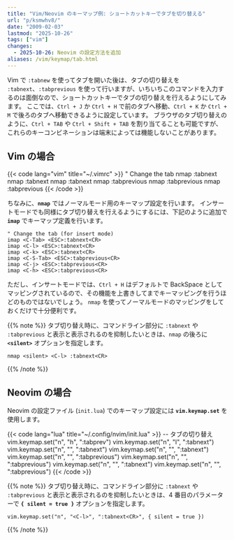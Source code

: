 ```yaml
---
title: "Vim/Neovim のキーマップ例: ショートカットキーでタブを切り替える"
url: "p/ksmwhv8/"
date: "2009-02-03"
lastmod: "2025-10-26"
tags: ["vim"]
changes:
  - 2025-10-26: Neovim の設定方法を追加
aliases: /vim/keymap/tab.html
---
```


Vim で `:tabnew` を使ってタブを開いた後は、タブの切り替えを `:tabnext`、`:tabprevious` を使って行いますが、いちいちこのコマンドを入力するのは面倒なので、ショートカットキーでタブの切り替えを行えるようにしてみます。
ここでは、`Ctrl + J` か `Ctrl + H` で前のタブへ移動、`Ctrl + K` か `Ctrl + M` で後ろのタブへ移動できるように設定しています。
ブラウザのタブ切り替えのように、`Ctrl + TAB` や `Ctrl + Shift + TAB` を割り当てることも可能ですが、これらのキーコンビネーションは端末によっては機能しないことがあります。


Vim の場合
----

{{< code lang="vim" title="~/.vimrc" >}}
" Change the tab
nmap <C-Tab> :tabnext<CR>
nmap <C-l> :tabnext<CR>
nmap <C-k> :tabnext<CR>
nmap <C-S-Tab> :tabprevious<CR>
nmap <C-j> :tabprevious<CR>
nmap <C-h> :tabprevious<CR>
{{< /code >}}

ちなみに、**`nmap`** ではノーマルモード用のキーマップ設定を行います。
インサートモードでも同様にタブ切り替えを行えるようにするには、下記のように追加で **`imap`** でキーマップ定義を行います。

```vim
" Change the tab (for insert mode)
imap <C-Tab> <ESC>:tabnext<CR>
imap <C-l> <ESC>:tabnext<CR>
imap <C-k> <ESC>:tabnext<CR>
imap <C-S-Tab> <ESC>:tabprevious<CR>
imap <C-j> <ESC>:tabprevious<CR>
imap <C-h> <ESC>:tabprevious<CR>
```

ただし、インサートモードでは、`Ctrl + H` はデフォルトで BackSpace としてマッピングされているので、その機能を上書きしてまでキーマッピングを行うほどのものではないでしょう。
`nmap` を使ってノーマルモードのマッピングをしておくだけで十分便利です。

{{% note %}}
タブ切り替え時に、コマンドライン部分に `:tabnext` や `:tabprevious` と表示と表示されるのを抑制したいときは、`nmap` の後ろに **`<silent>`** オプションを指定します。

```vim
nmap <silent> <C-l> :tabnext<CR>
```
{{% /note %}}


Neovim の場合
----

Neovim の設定ファイル (`init.lua`) でのキーマップ設定には **`vim.keymap.set`** を使用します。

{{< code lang="lua" title="~/.config/nvim/init.lua" >}}
-- タブの切り替え
vim.keymap.set("n", "<Leader>h", ":tabprev<CR>")
vim.keymap.set("n", "<Leader>l", ":tabnext<CR>")
vim.keymap.set("n", "<C-l>", ":tabnext<CR>")
vim.keymap.set("n", "<C-k>", ":tabnext<CR>")
vim.keymap.set("n", "<C-j>", ":tabprevious<CR>")
vim.keymap.set("n", "<C-h>", ":tabprevious<CR>")
vim.keymap.set("n", "<C-Tab>", ":tabnext<CR>")
vim.keymap.set("n", "<C-S-Tab>", ":tabprevious<CR>")
{{< /code >}}

{{% note %}}
タブ切り替え時に、コマンドライン部分に `:tabnext` や `:tabprevious` と表示と表示されるのを抑制したいときは、4 番目のパラメーターで **`{ silent = true }`** オプションを指定します。

```vim
vim.keymap.set("n", "<C-l>", ":tabnext<CR>", { silent = true })
```
{{% /note %}}

